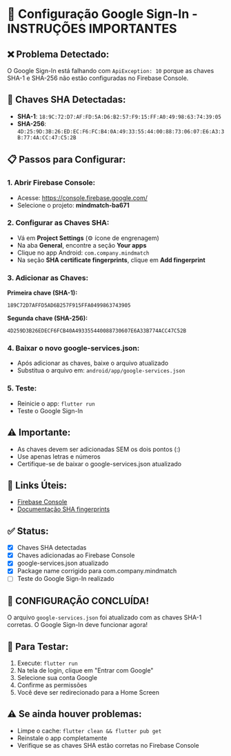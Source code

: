 # 🔑 Configuração Google Sign-In - INSTRUÇÕES IMPORTANTES

## ❌ Problema Detectado:
O Google Sign-In está falhando com `ApiException: 10` porque as chaves SHA-1 e SHA-256 não estão configuradas no Firebase Console.

## 🔧 Chaves SHA Detectadas:
- **SHA-1**: `18:9C:72:D7:AF:FD:5A:D6:B2:57:F9:15:FF:A0:49:98:63:74:39:05`
- **SHA-256**: `4D:25:9D:3B:26:ED:EC:F6:FC:B4:0A:49:33:55:44:00:88:73:06:07:E6:A3:3B:77:4A:CC:47:C5:2B`

## 📋 Passos para Configurar:

### 1. Abrir Firebase Console:
   - Acesse: https://console.firebase.google.com/
   - Selecione o projeto: **mindmatch-ba671**

### 2. Configurar as Chaves SHA:
   - Vá em **Project Settings** (⚙️ ícone de engrenagem)
   - Na aba **General**, encontre a seção **Your apps**
   - Clique no app Android: `com.company.mindmatch`
   - Na seção **SHA certificate fingerprints**, clique em **Add fingerprint**
   
### 3. Adicionar as Chaves:
   **Primeira chave (SHA-1):**
   ```
   189C72D7AFFD5AD6B257F915FFA0499863743905
   ```
   
   **Segunda chave (SHA-256):**
   ```
   4D259D3B26EDECF6FCB40A493355440088730607E6A33B774ACC47C52B
   ```

### 4. Baixar o novo google-services.json:
   - Após adicionar as chaves, baixe o arquivo atualizado
   - Substitua o arquivo em: `android/app/google-services.json`

### 5. Teste:
   - Reinicie o app: `flutter run`
   - Teste o Google Sign-In

## ⚠️ Importante:
- As chaves devem ser adicionadas SEM os dois pontos (:)
- Use apenas letras e números
- Certifique-se de baixar o google-services.json atualizado

## 🔗 Links Úteis:
- [Firebase Console](https://console.firebase.google.com/)
- [Documentação SHA fingerprints](https://developers.google.com/android/guides/client-auth)

## ✅ Status:
- [x] Chaves SHA detectadas
- [x] Chaves adicionadas ao Firebase Console
- [x] google-services.json atualizado
- [x] Package name corrigido para com.company.mindmatch
- [ ] Teste do Google Sign-In realizado

## 🎉 CONFIGURAÇÃO CONCLUÍDA!
O arquivo `google-services.json` foi atualizado com as chaves SHA-1 corretas.
O Google Sign-In deve funcionar agora!

## 🧪 Para Testar:
1. Execute: `flutter run`
2. Na tela de login, clique em "Entrar com Google"
3. Selecione sua conta Google
4. Confirme as permissões
5. Você deve ser redirecionado para a Home Screen

## ⚠️ Se ainda houver problemas:
- Limpe o cache: `flutter clean && flutter pub get`
- Reinstale o app completamente
- Verifique se as chaves SHA estão corretas no Firebase Console
